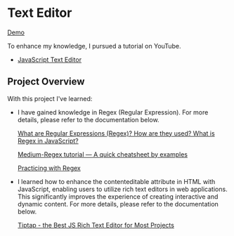 # Text Editor 
[Demo](https://ummahanakcantexteditor.netlify.app/)

To enhance my knowledge, I pursued a tutorial on YouTube.

- [JavaScript Text Editor ](https://www.youtube.com/watch?v=gRyvG7PZ4m0&list=PLkC56g8fboI0HghByzVuD2Vz8ROUXfF_j&index=2&ab_channel=AsmrProg)

 ## Project Overview
 
 With this project I've learned:
 - I have gained knowledge in Regex (Regular Expression). For more details, please refer to the documentation below.
   
   [What are Regular Expressions (Regex)? How are they used? What is Regex in JavaScript?](https://www.youtube.com/watch?v=bF_zEzFQZuA&list=LL&index=1&ab_channel=kablosuzkedi)

   [Medium-Regex tutorial — A quick cheatsheet by examples](https://medium.com/factory-mind/regex-tutorial-a-simple-cheatsheet-by-examples-649dc1c3f285)

   [Practicing with Regex](https://regexr.com/)

- I learned how to enhance the contenteditable attribute in HTML with JavaScript, enabling users to utilize rich text editors in web applications. This significantly improves the experience of creating interactive and dynamic content. For more details, please refer to the documentation below.

    [Tiptap - the Best JS Rich Text Editor for Most Projects](https://www.youtube.com/watch?v=VcnROkRhJ34&ab_channel=CODEISEVERYTHING)
